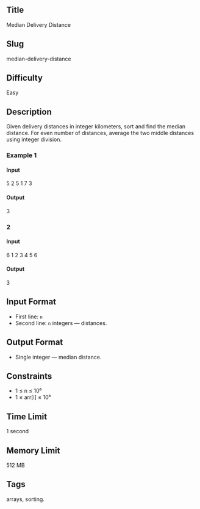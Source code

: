 ## Title

Median Delivery Distance

## Slug

median-delivery-distance

## Difficulty

Easy

## Description

Given delivery distances in integer kilometers, sort and find the median distance. For even number of distances, average the two middle distances using integer division.

### Example 1

#### Input

5
2 5 1 7 3

#### Output
3

### 2

#### Input
6
1 2 3 4 5 6

#### Output
3

## Input Format

- First line: `n`  
- Second line: `n` integers — distances.

## Output Format

- Single integer — median distance.

## Constraints

- 1 ≤ n ≤ 10⁶  
- 1 ≤ arr[i] ≤ 10⁶

## Time Limit

1 second

## Memory Limit

512 MB

## Tags

arrays, sorting.
